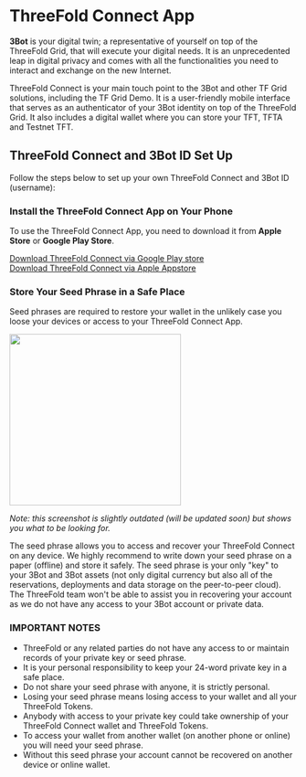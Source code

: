 
# ThreeFold Connect App

<!--- original content: https://github.com/Threefoldfoundation/info_Threefold/tree/development/src/docs/token/apps_wallets --->

__3Bot__ is your digital twin; a representative of yourself on top of the ThreeFold Grid, that will execute your digital needs. It is an unprecedented leap in digital privacy and comes with all the functionalities you need to interact and exchange on the new Internet. 

ThreeFold Connect is your main touch point to the 3Bot and other TF Grid solutions, including the TF Grid Demo. It is a user-friendly mobile interface that serves as an authenticator of your 3Bot identity on top of the ThreeFold Grid. It also includes a digital wallet where you can store your TFT, TFTA and Testnet TFT.

## ThreeFold Connect and 3Bot ID Set Up

Follow the steps below to set up your own ThreeFold Connect and 3Bot ID (username):

### Install the ThreeFold Connect App on Your Phone
 
To use the ThreeFold Connect App, you need to download it from __Apple Store__ or __Google Play Store__. 

 [Download ThreeFold Connect via Google Play store](https://play.google.com/store/apps/details?id=org.jimber.threebotlogin&hl=en) <BR>
 [Download ThreeFold Connect via Apple Appstore](https://apps.apple.com/us/app/3bot-connect/id1459845885)

### Store Your Seed Phrase in a Safe Place

Seed phrases are required to restore your wallet in the unlikely case you loose your devices or access to your ThreeFold Connect App.

<img src="img/3bot_seed_phrase.jpg" width="300" alt="">

_Note: this screenshot is slightly outdated (will be updated soon) but shows you what to be looking for._

The seed phrase allows you to access and recover your ThreeFold Connect on any device. We highly recommend to write down your seed phrase on a paper (offline) and store it safely. The seed phrase is your only "key" to your 3Bot and 3Bot assets (not only digital currency but also all of the reservations, deployments and data storage on the peer-to-peer cloud). The ThreeFold team won't be able to assist you in recovering your account as we do not have any access to your 3Bot account or private data.

### IMPORTANT NOTES

- ThreeFold or any related parties do not have any access to or maintain records of your private key or seed phrase.
- It is your personal responsibility to keep your 24-word private key in a safe place.
- Do not share your seed phrase with anyone, it is strictly personal.
- Losing your seed phrase means losing access to your wallet and all your ThreeFold Tokens.
- Anybody with access to your private key could take ownership of your ThreeFold Connect wallet and ThreeFold Tokens.
- To access your wallet from another wallet (on another phone or online) you will need your seed phrase.
- Without this seed phrase your account cannot be recovered on another device or online wallet.
